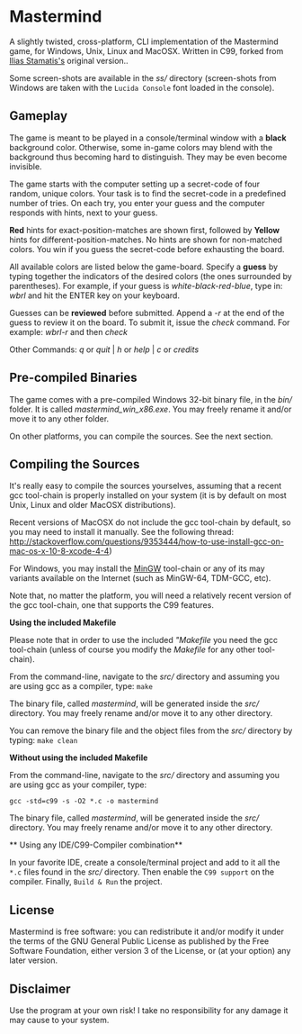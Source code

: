 Mastermind
==========

A slightly twisted, cross-platform, CLI implementation of the
Mastermind game, for Windows, Unix, Linux and MacOSX. Written
in C99, forked from [Ilias Stamatis's](https://github.com/Ilias95/mastermind) original version..

Some screen-shots are available in the *ss/* directory (screen-shots from
Windows are taken with the `Lucida Console` font loaded in the console).


Gameplay
--------

The game is meant to be played in a console/terminal window with a **black**
background color. Otherwise, some in-game colors may blend with the background
thus becoming hard to distinguish. They may be even become invisible.

The game starts with the computer setting up a secret-code of four random,
unique colors. Your task is to find the secret-code in a predefined number
of tries. On each try, you enter your guess and the computer responds with
hints, next to your guess.

**Red** hints for exact-position-matches are shown first, followed by **Yellow**
hints for different-position-matches. No hints are shown for non-matched
colors. You win if you guess the secret-code before exhausting the board.

All available colors are listed below the game-board. Specify a **guess** by
typing together the indicators of the desired colors (the ones surrounded
by parentheses). For example, if your guess is *white-black-red-blue*, type
in: *wbrl* and hit the ENTER key on your keyboard.

Guesses can be **reviewed** before submitted. Append a *-r* at the end of the
guess to review it on the board. To submit it, issue the *check* command.
For example: *wbrl-r* and then *check*

Other Commands: *q* or *quit* | *h* or *help* | *c* or *credits*


Pre-compiled Binaries
---------------------

The game comes with a pre-compiled Windows 32-bit binary file, in the
*bin/* folder. It is called *mastermind_win_x86.exe*. You may freely
rename it and/or move it to any other folder.

On other platforms, you can compile the sources. See the next section.


Compiling the Sources
---------------------

It's really easy to compile the sources yourselves, assuming that a recent
gcc tool-chain is properly installed on your system (it is by default on
most Unix, Linux and older MacOSX distributions).

Recent versions of MacOSX do not include the gcc tool-chain by default,
so you may need to install it manually. See the following thread:
http://stackoverflow.com/questions/9353444/how-to-use-install-gcc-on-mac-os-x-10-8-xcode-4-4)

For Windows, you may install the [MinGW](http://www.mingw.org/) tool-chain
or any of its may variants available on the Internet (such as MinGW-64,
TDM-GCC, etc).

Note that, no matter the platform, you will need a relatively recent
version of the gcc tool-chain, one that supports the C99 features.

**Using the included Makefile**

Please note that in order to use the included *"Makefile* you need the
gcc tool-chain (unless of course you modify the *Makefile* for any other
tool-chain).

From the command-line, navigate to the *src/* directory and assuming
you are using gcc as a compiler, type: `make`

The binary file, called *mastermind*, will be generated inside the
*src/* directory. You may freely rename and/or move it to any other
directory.

You can remove the binary file and the object files from the *src/*
directory by typing: `make clean`

**Without using the included Makefile**

From the command-line, navigate to the *src/* directory and assuming
you are using gcc as your compiler, type:

`gcc -std=c99 -s -O2 *.c -o mastermind`

The binary file, called *mastermind*, will be generated inside the
*src/* directory. You may freely rename and/or move it to any other
directory.

** Using any IDE/C99-Compiler combination**

In your favorite IDE, create a console/terminal project and add to
it all the `*.c` files found in the *src/* directory. Then enable
the `C99 support` on the compiler. Finally, `Build & Run` the project.


License
-------

Mastermind is free software: you can redistribute it and/or modify
it under the terms of the GNU General Public License as published
by the Free Software Foundation, either version 3 of the License,
or (at your option) any later version.


Disclaimer
----------

Use the program at your own risk! I take no responsibility for
any damage it may cause to your system.
